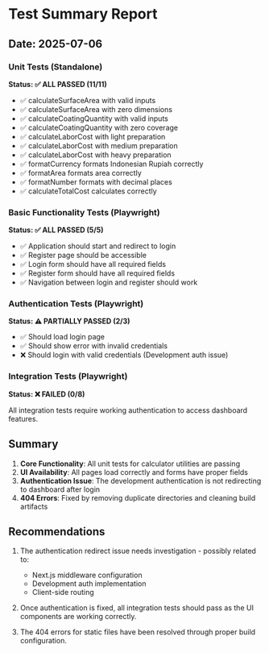 # Test Summary Report

## Date: 2025-07-06

### Unit Tests (Standalone)
**Status: ✅ ALL PASSED (11/11)**

- ✅ calculateSurfaceArea with valid inputs
- ✅ calculateSurfaceArea with zero dimensions
- ✅ calculateCoatingQuantity with valid inputs
- ✅ calculateCoatingQuantity with zero coverage
- ✅ calculateLaborCost with light preparation
- ✅ calculateLaborCost with medium preparation
- ✅ calculateLaborCost with heavy preparation
- ✅ formatCurrency formats Indonesian Rupiah correctly
- ✅ formatArea formats area correctly
- ✅ formatNumber formats with decimal places
- ✅ calculateTotalCost calculates correctly

### Basic Functionality Tests (Playwright)
**Status: ✅ ALL PASSED (5/5)**

- ✅ Application should start and redirect to login
- ✅ Register page should be accessible
- ✅ Login form should have all required fields
- ✅ Register form should have all required fields
- ✅ Navigation between login and register should work

### Authentication Tests (Playwright)
**Status: ⚠️ PARTIALLY PASSED (2/3)**

- ✅ Should load login page
- ✅ Should show error with invalid credentials
- ❌ Should login with valid credentials (Development auth issue)

### Integration Tests (Playwright)
**Status: ❌ FAILED (0/8)**

All integration tests require working authentication to access dashboard features.

## Summary

1. **Core Functionality**: All unit tests for calculator utilities are passing
2. **UI Availability**: All pages load correctly and forms have proper fields
3. **Authentication Issue**: The development authentication is not redirecting to dashboard after login
4. **404 Errors**: Fixed by removing duplicate directories and cleaning build artifacts

## Recommendations

1. The authentication redirect issue needs investigation - possibly related to:
   - Next.js middleware configuration
   - Development auth implementation
   - Client-side routing

2. Once authentication is fixed, all integration tests should pass as the UI components are working correctly.

3. The 404 errors for static files have been resolved through proper build configuration.